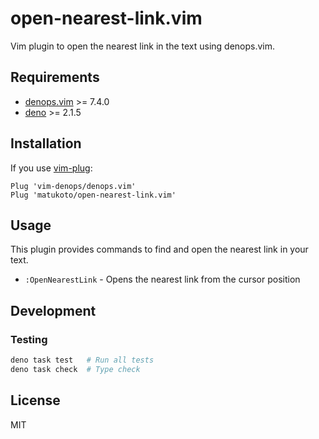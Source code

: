 # open-nearest-link.vim

Vim plugin to open the nearest link in the text using denops.vim.

## Requirements

- [denops.vim](https://github.com/vim-denops/denops.vim) >= 7.4.0
- [deno](https://deno.land/) >= 2.1.5

## Installation

If you use [vim-plug](https://github.com/junegunn/vim-plug):

```vim
Plug 'vim-denops/denops.vim'
Plug 'matukoto/open-nearest-link.vim'
```

## Usage

This plugin provides commands to find and open the nearest link in your text.

- `:OpenNearestLink` - Opens the nearest link from the cursor position

## Development

### Testing
```bash
deno task test   # Run all tests
deno task check  # Type check
```

## License

MIT
